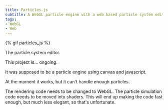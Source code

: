 ```yaml
---
title: Particles.js
subtitle: A WebGL particle engine with a web based particle system editor.
tags:
- WebGL
- Web
---
```


{% gif particles_js %}

<p class="caption">The particle system editor.</p>

This project is... ongoing.

It was supposed to be a particle engine using canvas and javascript.

At the moment it works, but it can't handle enough particles.

The rendering code needs to be changed to WebGL. The particle simulation code needs to be moved into shaders. This will end up making the code fast enough, but much less elegant, so that's unfortunate.
